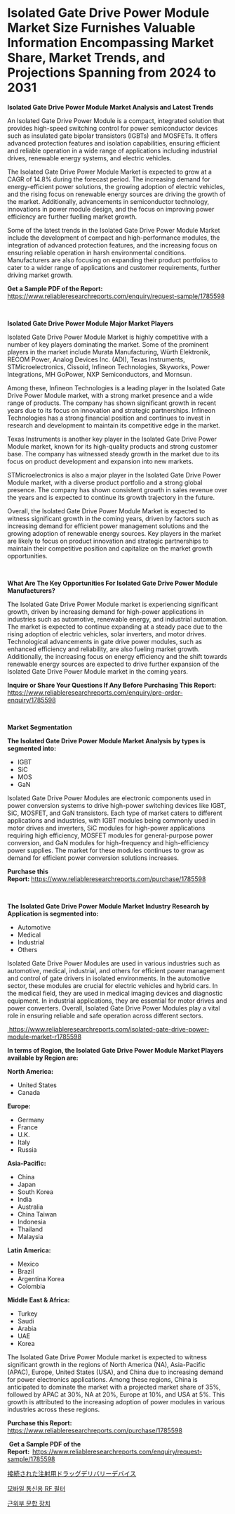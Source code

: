 <p><h1>Isolated Gate Drive Power Module Market Size Furnishes Valuable Information Encompassing Market Share, Market Trends, and Projections Spanning from 2024 to 2031</h1></p><p><strong>Isolated Gate Drive Power Module Market Analysis and Latest Trends</strong></p>
<p><p>An Isolated Gate Drive Power Module is a compact, integrated solution that provides high-speed switching control for power semiconductor devices such as insulated gate bipolar transistors (IGBTs) and MOSFETs. It offers advanced protection features and isolation capabilities, ensuring efficient and reliable operation in a wide range of applications including industrial drives, renewable energy systems, and electric vehicles.</p><p>The Isolated Gate Drive Power Module Market is expected to grow at a CAGR of 14.8% during the forecast period. The increasing demand for energy-efficient power solutions, the growing adoption of electric vehicles, and the rising focus on renewable energy sources are driving the growth of the market. Additionally, advancements in semiconductor technology, innovations in power module design, and the focus on improving power efficiency are further fuelling market growth.</p><p>Some of the latest trends in the Isolated Gate Drive Power Module Market include the development of compact and high-performance modules, the integration of advanced protection features, and the increasing focus on ensuring reliable operation in harsh environmental conditions. Manufacturers are also focusing on expanding their product portfolios to cater to a wider range of applications and customer requirements, further driving market growth.</p></p>
<p><strong>Get a Sample PDF of the Report:&nbsp;</strong> <a href="https://www.reliableresearchreports.com/enquiry/request-sample/1785598">https://www.reliableresearchreports.com/enquiry/request-sample/1785598</a></p>
<p>&nbsp;</p>
<p><strong>Isolated Gate Drive Power Module Major Market Players</strong></p>
<p><p>Isolated Gate Drive Power Module Market is highly competitive with a number of key players dominating the market. Some of the prominent players in the market include Murata Manufacturing, Würth Elektronik, RECOM Power, Analog Devices Inc. (ADI), Texas Instruments, STMicroelectronics, Cissoid, Infineon Technologies, Skyworks, Power Integrations, MH GoPower, NXP Semiconductors, and Mornsun. </p><p>Among these, Infineon Technologies is a leading player in the Isolated Gate Drive Power Module market, with a strong market presence and a wide range of products. The company has shown significant growth in recent years due to its focus on innovation and strategic partnerships. Infineon Technologies has a strong financial position and continues to invest in research and development to maintain its competitive edge in the market.</p><p>Texas Instruments is another key player in the Isolated Gate Drive Power Module market, known for its high-quality products and strong customer base. The company has witnessed steady growth in the market due to its focus on product development and expansion into new markets.</p><p>STMicroelectronics is also a major player in the Isolated Gate Drive Power Module market, with a diverse product portfolio and a strong global presence. The company has shown consistent growth in sales revenue over the years and is expected to continue its growth trajectory in the future.</p><p>Overall, the Isolated Gate Drive Power Module Market is expected to witness significant growth in the coming years, driven by factors such as increasing demand for efficient power management solutions and the growing adoption of renewable energy sources. Key players in the market are likely to focus on product innovation and strategic partnerships to maintain their competitive position and capitalize on the market growth opportunities.</p></p>
<p>&nbsp;</p>
<p><strong>What Are The Key Opportunities For Isolated Gate Drive Power Module Manufacturers?</strong></p>
<p><p>The Isolated Gate Drive Power Module market is experiencing significant growth, driven by increasing demand for high-power applications in industries such as automotive, renewable energy, and industrial automation. The market is expected to continue expanding at a steady pace due to the rising adoption of electric vehicles, solar inverters, and motor drives. Technological advancements in gate drive power modules, such as enhanced efficiency and reliability, are also fueling market growth. Additionally, the increasing focus on energy efficiency and the shift towards renewable energy sources are expected to drive further expansion of the Isolated Gate Drive Power Module market in the coming years.</p></p>
<p><strong>Inquire or Share Your Questions If Any Before Purchasing This Report:</strong> <a href="https://www.reliableresearchreports.com/enquiry/pre-order-enquiry/1785598">https://www.reliableresearchreports.com/enquiry/pre-order-enquiry/1785598</a></p>
<p>&nbsp;</p>
<p><strong>Market Segmentation</strong></p>
<p><strong>The Isolated Gate Drive Power Module Market Analysis by types is segmented into:</strong></p>
<p><ul><li>IGBT</li><li>SiC</li><li>MOS</li><li>GaN</li></ul></p>
<p><p>Isolated Gate Drive Power Modules are electronic components used in power conversion systems to drive high-power switching devices like IGBT, SiC, MOSFET, and GaN transistors. Each type of market caters to different applications and industries, with IGBT modules being commonly used in motor drives and inverters, SiC modules for high-power applications requiring high efficiency, MOSFET modules for general-purpose power conversion, and GaN modules for high-frequency and high-efficiency power supplies. The market for these modules continues to grow as demand for efficient power conversion solutions increases.</p></p>
<p><strong>Purchase this Report:&nbsp;</strong><a href="https://www.reliableresearchreports.com/purchase/1785598">https://www.reliableresearchreports.com/purchase/1785598</a></p>
<p>&nbsp;</p>
<p><strong>The Isolated Gate Drive Power Module Market Industry Research by Application is segmented into:</strong></p>
<p><ul><li>Automotive</li><li>Medical</li><li>Industrial</li><li>Others</li></ul></p>
<p><p>Isolated Gate Drive Power Modules are used in various industries such as automotive, medical, industrial, and others for efficient power management and control of gate drivers in isolated environments. In the automotive sector, these modules are crucial for electric vehicles and hybrid cars. In the medical field, they are used in medical imaging devices and diagnostic equipment. In industrial applications, they are essential for motor drives and power converters. Overall, Isolated Gate Drive Power Modules play a vital role in ensuring reliable and safe operation across different sectors.</p></p>
<p><a href="https://www.reliableresearchreports.com/isolated-gate-drive-power-module-market-r1785598">&nbsp;https://www.reliableresearchreports.com/isolated-gate-drive-power-module-market-r1785598</a></p>
<p><strong>In terms of Region, the Isolated Gate Drive Power Module Market Players available by Region are:</strong></p>
<p>
    <p> <strong> North America: </strong>
        <ul>
            <li>United States</li>
            <li>Canada</li>
        </ul>
        </p> 
    <p> <strong> Europe: </strong>
        <ul>
            <li>Germany</li>
            <li>France</li>
            <li>U.K.</li>
            <li>Italy</li>
            <li>Russia</li>
        </ul>
        </p> 
    <p> <strong> Asia-Pacific: </strong>
        <ul>
            <li>China</li>
            <li>Japan</li>
            <li>South Korea</li>
            <li>India</li>
            <li>Australia</li>
            <li>China Taiwan</li>
            <li>Indonesia</li>
            <li>Thailand</li>
            <li>Malaysia</li>
        </ul>
        </p> 
    <p> <strong> Latin America: </strong>
        <ul>
            <li>Mexico</li>
            <li>Brazil</li>
            <li>Argentina Korea</li>
            <li>Colombia</li>
        </ul>
        </p> 
    <p> <strong> Middle East & Africa: </strong>
        <ul>
            <li>Turkey</li>
            <li>Saudi</li>
            <li>Arabia</li>
            <li>UAE</li>
            <li>Korea</li>
        </ul>
    </p>
    </p>
<p><p>The Isolated Gate Drive Power Module market is expected to witness significant growth in the regions of North America (NA), Asia-Pacific (APAC), Europe, United States (USA), and China due to increasing demand for power electronics applications. Among these regions, China is anticipated to dominate the market with a projected market share of 35%, followed by APAC at 30%, NA at 20%, Europe at 10%, and USA at 5%. This growth is attributed to the increasing adoption of power modules in various industries across these regions.</p></p>
<p><strong>Purchase this Report: </strong><a href="https://www.reliableresearchreports.com/purchase/1785598">https://www.reliableresearchreports.com/purchase/1785598</a></p>
<p>&nbsp;<strong>Get a Sample PDF of the Report:&nbsp;&nbsp;</strong><a href="https://www.reliableresearchreports.com/enquiry/request-sample/1785598">https://www.reliableresearchreports.com/enquiry/request-sample/1785598</a></p>
<p><strong></strong></p>
<p><p><a href="https://medium.com/@s.guest01/%E6%8E%A5%E7%B6%9A%E5%8F%AF%E8%83%BD%E3%81%AA%E6%B3%A8%E5%B0%84%E8%96%AC%E6%8A%95%E4%B8%8E%E3%83%87%E3%83%90%E3%82%A4%E3%82%B9%E5%B8%82%E5%A0%B4-2031%E5%B9%B4%E3%81%BE%E3%81%A7%E3%81%AE%E6%88%90%E5%8A%9F%E3%81%99%E3%82%8B%E3%83%93%E3%82%B8%E3%83%8D%E3%82%B9%E6%88%A6%E7%95%A5%E3%81%AE%E9%8D%B5-e64c7941b450">接続された注射用ドラッグデリバリーデバイス</a></p><p><a href="https://medium.com/@royaloeger/%EB%AA%A8%EB%B0%94%EC%9D%BC-%ED%86%B5%EC%8B%A0%EC%9A%A9-rf-%ED%95%84%ED%84%B0-%EC%8B%9C%EC%9E%A5-%EB%B3%B4%EA%B3%A0%EC%84%9C%EB%8A%94-%EC%9D%B4-%EC%8B%9C%EC%9E%A5%EC%9D%98-%EC%B5%9C%EC%8B%A0-%ED%8A%B8%EB%A0%8C%EB%93%9C%EC%99%80-%EC%84%B1%EC%9E%A5-%EA%B8%B0%ED%9A%8C%EB%A5%BC-%EB%B3%B4%EC%97%AC%EC%A4%8D%EB%8B%88%EB%8B%A4-bf8a5e794b28">모바일 통신용 RF 필터</a></p><p><a href="https://medium.com/@autumnberge/%EA%B7%BC%EC%A0%91-%EC%95%84%EB%82%98%EC%8A%A4%ED%86%A0%EB%AA%A8%EC%8B%9C%EC%8A%A4-%EC%A0%9C%ED%92%88-%EC%8B%9C%EC%9E%A5-%EB%8F%99%ED%96%A5-%EC%8B%9C%EC%9E%A5-%EB%8F%99%ED%96%A5-%EC%84%B1%EC%9E%A5-2024%EB%85%84%EB%B6%80%ED%84%B0-2031%EB%85%84%EA%B9%8C%EC%A7%80-%EC%98%88%EC%B8%A1-eaf9d2f664b6">근위부 문합 장치</a></p></p>
